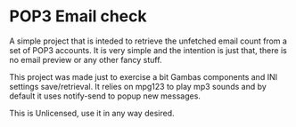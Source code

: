 # POP3 Email check

A simple project that is inteded to retrieve the unfetched email count from a set of POP3 accounts. It is very simple and the intention is just that, there is no email preview or any other fancy stuff.

This project was made just to exercise a bit Gambas components and INI settings save/retrieval. It relies on mpg123 to play mp3 sounds and by default it uses notify-send to popup new messages.

This is Unlicensed, use it in any way desired.
